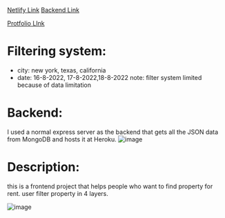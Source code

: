 [Netlify Link](https://estetar-001.netlify.app/) [Backend Link](https://github.com/khalidumar29/estatery-server-side)

[Protfolio LInk](https://khalidumar.live/)

# Filtering system:

- city: new york, texas, california
- date: 16-8-2022, 17-8-2022,18-8-2022
  note: filter system limited because of data limitation

# Backend:

I used a normal express server as the backend that gets all the JSON data from MongoDB and hosts it at Heroku.
![image](https://i.ibb.co/zPg0Kcn/code.png)

# Description:

this is a frontend project that helps people who want to find property for rent. user filter property in 4 layers.

![image](https://i.ibb.co/jVqbFZZ/New-Project.png)
